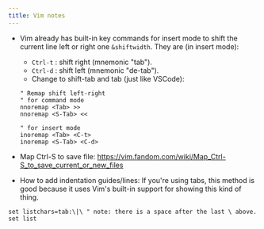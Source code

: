 ```yaml
---
title: Vim notes
---
```


- Vim already has built-in key commands for insert mode to shift the current line left or right one `&shiftwidth`. They are (in insert mode):
    - `Ctrl-t` : shift right (mnemonic "tab").
    - `Ctrl-d` : shift left (mnemonic "de-tab").
    - Change to shift-tab and tab (just like VSCode):

    ```vim
    " Remap shift left-right
    " for command mode
    nnoremap <Tab> >>
    nnoremap <S-Tab> <<

    " for insert mode
    inoremap <Tab> <C-t>
    inoremap <S-Tab> <C-d>
    ```
    
- Map Ctrl-S to save file: <https://vim.fandom.com/wiki/Map_Ctrl-S_to_save_current_or_new_files>
- How to add indentation guides/lines: If you're using tabs, this method is good because it uses Vim's built-in support for showing this kind of thing.

```vim
set listchars=tab:\|\ " note: there is a space after the last \ above.
set list
```
